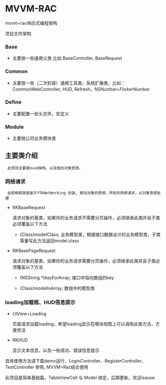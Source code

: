 # MVVM-RAC
mvvm+rac响应式编程架构

项目文件架构

### Base
  * 主要放一些通用父类 比如 BaseController, BaseRequest
### Common
  * 主要放一些（二次封装）通用工具类，系统扩展类，比如：CommonWebController, HUD, Refresh，NSNumber+FlickerNumber
### Define
  * 主要配置一些头文件，宏定义
### Module
  * 主要放公司业务模块类


## 主要类介绍
     此项目主要是mvvm架构，以及面向对象思想。
   ### 网络请求
     此网络框架是基于YTKNetWorking 封装, 面向对象的思想，所有的网络请求，以对象思想处理
     
   * RKBaseRequest
   
   
     请求对象的基类，如果你的业务请求不需要分页操作，必须继承此类并且子类必须覆盖以下方法
     
      - (Class)modelClass;  业务模型类，根据接口数据设计的业务模型类，子类需重写此方法返回model.class
     
   * RKBasePageRequest
   
      请求对象的基类，如果你的业务请求需要分页操作，必须继承此类并且子类必须覆盖以下方法
      
       - (NSString *)keyForArray;  接口中指向数组的key
      
       - (Class)modelInArray;  数组中的模型类
      
   ### loading加载框、HUD信息提示
   * UIView+Loading
   
   
      页面请求加载loading，希望loading显示在哪块视图上可以调用此类方法，方便灵活
   * RKHUD
      
      
      显示文本信息，以及一些成功、错误信息提示
   
   
   具体使用方法请下载demo运行，LoginController、RegisterController、TestController 参照, MVVM+Rac结合使用
   
   此项目是简单基础篇，TableViewCell 与 Model 绑定，后期更新。欢迎issuse.
     
        
     
       

